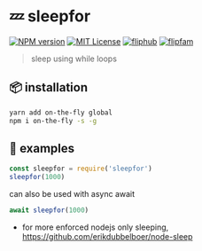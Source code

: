 # 💤 sleepfor

[![NPM version][sleepfor-npm-image]][sleepfor-npm-url]
[![MIT License][license-image]][license-url]
[![fliphub][gitter-badge]][gitter-url]
[![flipfam][flipfam-image]][flipfam-url]

[sleepfor-npm-image]: https://img.shields.io/npm/v/on-the-fly.svg
[sleepfor-npm-url]: https://npmjs.org/package/on-the-fly
[license-image]: http://img.shields.io/badge/license-MIT-blue.svg?style=flat
[license-url]: https://spdx.org/licenses/MIT
[gitter-badge]: https://img.shields.io/gitter/room/fliphub/pink.svg
[gitter-url]: https://gitter.im/fliphub/Lobby
[flipfam-image]: https://img.shields.io/badge/%F0%9F%8F%97%20%F0%9F%92%A0-flipfam-9659F7.svg
[flipfam-url]: https://www.npmjs.com/package/flipfam

> sleep using while loops

## 📦 installation

```bash
yarn add on-the-fly global
npm i on-the-fly -s -g
```

## 📘 examples

```js
const sleepfor = require('sleepfor')
sleepfor(1000)
```

can also be used with async await

```js
await sleepfor(1000)
```


- for more enforced nodejs only sleeping, https://github.com/erikdubbelboer/node-sleep
